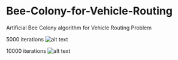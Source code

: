 # Bee-Colony-for-Vehicle-Routing
Artificial Bee Colony algorithm for Vehicle Routing Problem

5000 iterations
![alt text](https://raw.githubusercontent.com/dantevergilkat/Bee-Colony-for-Vehicle-Routing/master/images/5000_iterations.png)

10000 iterations
![alt text](https://raw.githubusercontent.com/dantevergilkat/Bee-Colony-for-Vehicle-Routing/master/images/10000_iterations.png)


